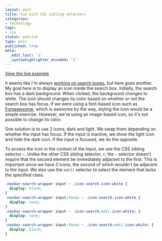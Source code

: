 ```yaml
---
layout: post
title: Fun with CSS sibling selectors
categories:
- technology
tags:
- css
status: publish
type: post
published: true
meta:
  _edit_last: '1'
  _syntaxhighlighter_encoded: '1'
---
```

<a href="http://jsfiddle.net/dinhyen/q4FKT/1/" target="_blank">View the live example</a>

It seems like I'm always [working on search boxes](/blog/2013/07/02/search-box-using-knockoutjs/ "Search box using KnockoutJS"), but here goes another. My goal here is to display an icon inside the search box. Initially, the search box has a dark background. When clicked, the background changes to white. The icon should changes its color based on whether or not the search box has focus. If we were using a font-based icon such as <a href="http://fortawesome.github.io/Font-Awesome/" target="_blank">Fontawesome</a>, which is awesome by the way, styling the icon would be a simple exercise.  However, we're using an image-based icon, so it's not possible to change its color.

One solution is to use 2 icons, dark and light. We swap them depending on whether the input has focus. If the input is inactive, we show the light icon and hide the dark icon.  If the input is focused, we do the opposite.

To access the icon in the context of the input, we use the CSS sibling selector `~`. Unlike the other CSS sibling selector, `+`, the `~` selector doesn't require that the second element be immediately adjacent to the first.  This is important since we have 2 icons, the second of which wouldn't be adjacent to the input.  We also use the `not()` selector to select the element that lacks the specified class.

``` css
.navbar-search-wrapper input ~ .icon-search.icon-white {
  display: block;
}
.navbar-search-wrapper input:focus ~ .icon-search.icon-white {
  display: none;
}
.navbar-search-wrapper input ~ .icon-search:not(.icon-white) {
  display: none;
}
.navbar-search-wrapper input:focus ~ .icon-search:not(.icon-white) {
  display: block;
}
```
